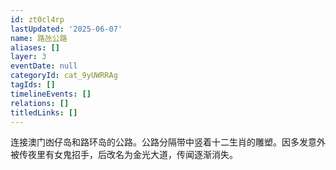 ```yaml
---
id: zt0cl4rp
lastUpdated: '2025-06-07'
name: 路氹公路
aliases: []
layer: 3
eventDate: null
categoryId: cat_9yUWRRAg
tagIds: []
timelineEvents: []
relations: []
titledLinks: []
---
```

连接澳门凼仔岛和路环岛的公路。公路分隔带中竖着十二生肖的雕塑。因多发意外被传夜里有女鬼招手，后改名为金光大道，传闻逐渐消失。
